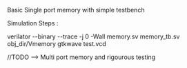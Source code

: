 Basic Single port memory with simple testbench

Simulation Steps :

verilator --binary --trace -j 0 -Wall memory.sv memory_tb.sv  
obj_dir/Vmemory
gtkwave test.vcd

//TODO --> Multi port memory and rigourous testing
